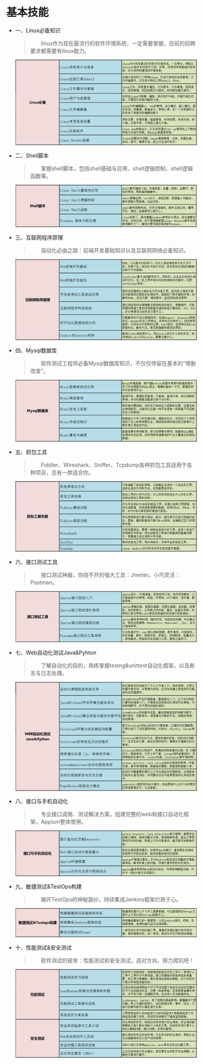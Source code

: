 # 基本技能

* 一、Linux必备知识
    > 　　linux作为现在最流行的软件环境系统，一定需要掌握，目前的招聘要求都需要有linux能力。

    ![](Other/Image/0001.jpg)

* 二、Shell脚本
    > 　　掌握shell脚本，包括shell基础与应用、shell逻辑控制、shell逻辑函数等。

    ![](Other/Image/0002.jpg)

* 三、互联网程序原理
    > 　　自动化必由之路：前端开发基础知识以及互联网网络必备知识。

    ![](Other/Image/0003.jpg)

* 四、Mysql数据库
    > 　　软件测试工程师必备Mysql数据库知识，不仅仅停留在基本的“增删改查”。

    ![](Other/Image/0004.jpg)

* 五、抓包工具
    > 　　Fiddler、Wireshark、Sniffer、Tcpdump各种抓包工具适用于各种项目，总有一款适合你。

    ![](Other/Image/0005.jpg)

* 六、接口测试工具
    > 　　接口测试神器，你绕不开的强大工具：Jmeter。小巧灵活：Postman。

    ![](Other/Image/0006.jpg)

* 七、Web自动化测试Java&Pyhton
    > 　　了解自动化的目的，熟练掌握testng&unittest自动化框架，以及断言与日志处理。

    ![](Other/Image/0007.jpg)

* 八、接口与手机自动化
    > 　　专业接口调用、测试解决方案。组建完整的web和接口自动化框架，Appium整体使用。

    ![](Other/Image/0008.jpg)

* 九、敏捷测试&TestOps构建
    > 　　揭开TestOps的神秘面纱，持续集成Jenkins框架烂熟于心。

    ![](Other/Image/0009.jpg)

* 十、性能测试&安全测试
    > 　　软件测试的彼岸：性能测试和安全测试，选对方向，努力爬坑吧！

    ![](Other/Image/0010.jpg)
